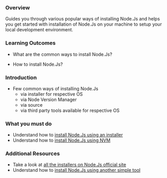 ### Overview

Guides you through various popular ways of installing Node.Js and helps you get started with installation of Node.Js on your machine to setup your local development environment.

### Learning Outcomes
- What are the common ways to install Node.Js?

- How to install Node.Js?

### Introduction
- Few common ways of installing Node.Js
	- via installer for respective OS
	- via Node Version Manager
	- via source
	- via third party tools available for respective OS

### What you must do
- Understand how to [install Node.Js using an installer](https://www.guru99.com/download-install-node-js.html)
- Understand how to [install Node.Js using NVM](https://github.com/coreybutler/nvm-windows)

### Additional Resources
- Take a look at [all the installers on Node.Js official site](https://nodejs.org/en/download/)
- Understand how to [install Node.Js using another simple tool](https://thisdavej.com/install-upgrade-node-js-windows-easy-way/)
